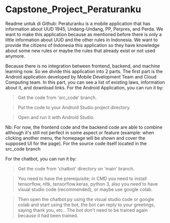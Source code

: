 # Capstone_Project_Peraturanku 

Readme untuk di Github:
Peraturanku is a mobile application that has information about UUD 1945, Undang-Undang, PP, Perpres, and Perda. We want to make this application because as mentioned before there is only a little information about UUD and the other rules in Indonesia. We want to provide the citizens of Indonesia this application so they have knowledge about some new rules or maybe the rules that already exist or not used anymore.

Because there is no integration between frontend, backend, and machine learning now. So we divide this application into 2 parts. The first part is the Android application developed by Mobile Development Team and Cloud Computing team. In this part, you can see a list of existing laws, information about it, and download links.
For the Android Application, you can run it by: 
> Get the code from 'src_code' branch. 

> Put the code to your Android Studio project directory.

> Open and run it with Android Studio.

Nb: For now, the frontend code and the backend code are able to combine although it's still not perfect in some aspect or feature (example: when clicking another menu, the homepage will be shown and cover the supposed UI for the page).
For the source code itself located in the src_code branch


For the chatbot, you can run it by:
> Get the code from 'chatbot' directory on 'main' branch.

> You need to have the prerequisite; in CMD you need to install tensorflow, nltk, tensorflow.keras, python 3, also you need to have visual studio code (recommended),
or maybe use google colab.

> Then open the chatbot.py using the visual studio code or google colab and start using the bot, the bot can reply to your greetings, saying thank you, etc.. The bot don't need to be trained again because it had been trained.
